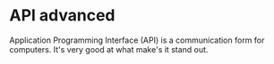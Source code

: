 # API advanced

Application Programming Interface (API) is a communication form for computers. It's very good at what make's it stand out.
